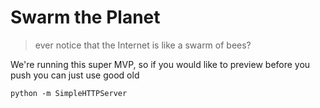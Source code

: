 # Swarm the Planet
> ever notice that the Internet is like a swarm of bees?

We're running this super MVP, so if you would like to preview before you push you can just use good old

`python -m SimpleHTTPServer`
